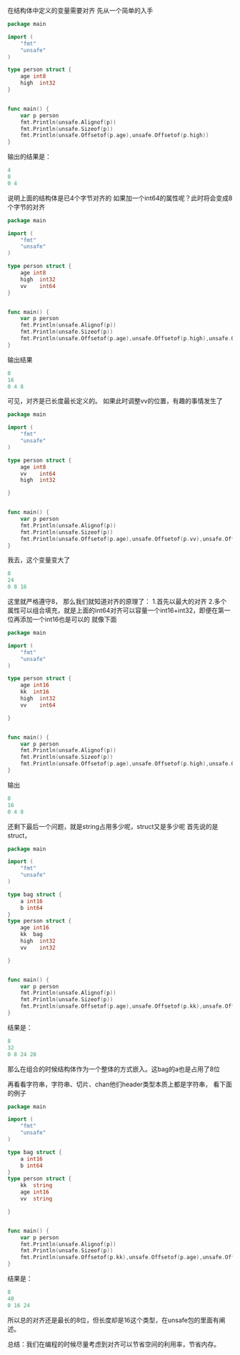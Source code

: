 在结构体中定义的变量需要对齐
先从一个简单的入手
```go
package main

import (
	"fmt"
	"unsafe"
)

type person struct {
	age int8
	high  int32
}


func main() {
	var p person
	fmt.Println(unsafe.Alignof(p))
	fmt.Println(unsafe.Sizeof(p))
	fmt.Println(unsafe.Offsetof(p.age),unsafe.Offsetof(p.high))
}
```
输出的结果是：
```go
4
8
0 4
```
说明上面的结构体是已4个字节对齐的
如果加一个int64的属性呢？此时将会变成8个字节的对齐
```go
package main

import (
	"fmt"
	"unsafe"
)

type person struct {
	age int8
	high  int32
	vv    int64
}


func main() {
	var p person
	fmt.Println(unsafe.Alignof(p))
	fmt.Println(unsafe.Sizeof(p))
	fmt.Println(unsafe.Offsetof(p.age),unsafe.Offsetof(p.high),unsafe.Offsetof(p.vv))
}

```
输出结果
```go
8
16
0 4 8
```
可见，对齐是已长度最长定义的。
如果此时调整vv的位置，有趣的事情发生了
```go
package main

import (
	"fmt"
	"unsafe"
)

type person struct {
	age int8
	vv    int64
	high  int32

}


func main() {
	var p person
	fmt.Println(unsafe.Alignof(p))
	fmt.Println(unsafe.Sizeof(p))
	fmt.Println(unsafe.Offsetof(p.age),unsafe.Offsetof(p.vv),unsafe.Offsetof(p.high),)
}

```
我去，这个变量变大了
```go
8
24
0 8 16
```
这里就严格遵守8，
那么我们就知道对齐的原理了：
1.首先以最大的对齐
2.多个属性可以组合填充，就是上面的int64对齐可以容量一个int16+int32，即便在第一位再添加一个int16也是可以的
就像下面
```go
package main

import (
	"fmt"
	"unsafe"
)

type person struct {
	age int16
	kk  int16
	high  int32
	vv    int64

}


func main() {
	var p person
	fmt.Println(unsafe.Alignof(p))
	fmt.Println(unsafe.Sizeof(p))
	fmt.Println(unsafe.Offsetof(p.age),unsafe.Offsetof(p.high),unsafe.Offsetof(p.vv),)
}

```
输出
```go
8
16
0 4 8
```

还剩下最后一个问题，就是string占用多少呢，struct又是多少呢
首先说的是struct，
```go
package main

import (
	"fmt"
	"unsafe"
)

type bag struct {
	a int16
	b int64
}
type person struct {
	age int16
	kk  bag
	high  int32
	vv    int32

}


func main() {
	var p person
	fmt.Println(unsafe.Alignof(p))
	fmt.Println(unsafe.Sizeof(p))
	fmt.Println(unsafe.Offsetof(p.age),unsafe.Offsetof(p.kk),unsafe.Offsetof(p.high),unsafe.Offsetof(p.vv),)
}
```
结果是：
```go
8
32
0 8 24 28
```
那么在组合的时候结构体作为一个整体的方式嵌入。这bag的a也是占用了8位

再看看字符串，字符串、切片、chan他们header类型本质上都是字符串，
看下面的例子
```go
package main

import (
	"fmt"
	"unsafe"
)

type bag struct {
	a int16
	b int64
}
type person struct {
	kk  string
	age int16
	vv  string

}


func main() {
	var p person
	fmt.Println(unsafe.Alignof(p))
	fmt.Println(unsafe.Sizeof(p))
	fmt.Println(unsafe.Offsetof(p.kk),unsafe.Offsetof(p.age),unsafe.Offsetof(p.vv))
}
```
结果是：
```go
8
40
0 16 24
```
所以总的对齐还是最长的8位，但长度却是16这个类型，在unsafe包的里面有阐述。


总结：我们在编程的时候尽量考虑到对齐可以节省空间的利用率，节省内存。
